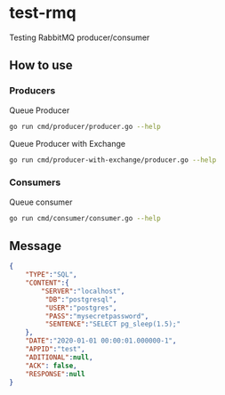 # test-rmq

Testing RabbitMQ producer/consumer

## How to use

### Producers

Queue Producer

```bash
go run cmd/producer/producer.go --help
```

Queue Producer with Exchange

```bash
go run cmd/producer-with-exchange/producer.go --help
```

### Consumers

Queue consumer

```bash
go run cmd/consumer/consumer.go --help
```

## Message

```json
{
    "TYPE":"SQL",
    "CONTENT":{
        "SERVER":"localhost",
         "DB":"postgresql",
         "USER":"postgres",
         "PASS":"mysecretpassword",
         "SENTENCE":"SELECT pg_sleep(1.5);"
    },
    "DATE":"2020-01-01 00:00:01.000000-1",
    "APPID":"test",
    "ADITIONAL":null,
    "ACK": false,
    "RESPONSE":null
}
```
